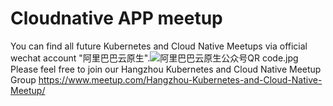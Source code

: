 # Cloudnative APP meetup
You can find all future Kubernetes and Cloud Native Meetups via official wechat account "阿里巴巴云原生".![阿里巴巴云原生公众号QR code.jpg](http://ww1.sinaimg.cn/large/7231c228ly1g6wjsf6eudj2076076dgb.jpg)
Please feel free to join our Hangzhou Kubernetes and Cloud Native Meetup Group https://www.meetup.com/Hangzhou-Kubernetes-and-Cloud-Native-Meetup/
